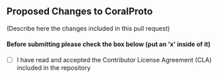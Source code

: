 ## Proposed Changes to CoralProto
(Describe here the changes included in this pull request)

#### Before submitting please check the box below (put an 'x' inside of it)
- [ ] I have read and accepted the Contributor License Agreement (CLA) included in the repository
